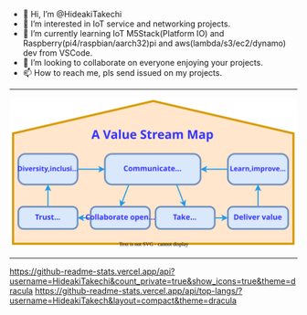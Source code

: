 - 👋 Hi, I’m @HideakiTakechi
- 👀 I’m interested in IoT service and networking projects.
- 🌱 I’m currently learning IoT M5Stack(Platform IO) and Raspberry(pi4/raspbian/aarch32)pi and aws(lambda/s3/ec2/dynamo) dev from VSCode.
- 💞️ I’m looking to collaborate on everyone enjoying your projects.
- 📫 How to reach me, pls send issued on my projects.
---

![Votive Dio](votive.dio.svg)

----
https://github-readme-stats.vercel.app/api?username=HideakiTakechi&count_private=true&show_icons=true&theme=dracula
https://github-readme-stats.vercel.app/api/top-langs/?username=HideakiTakech&layout=compact&theme=dracula

<!---
HideakiTakechi/HideakiTakechi is a ✨ special ✨ repository because its `README.md` (this file) appears on your GitHub profile.
You can click the Preview link to take a look at your changes.
--->
